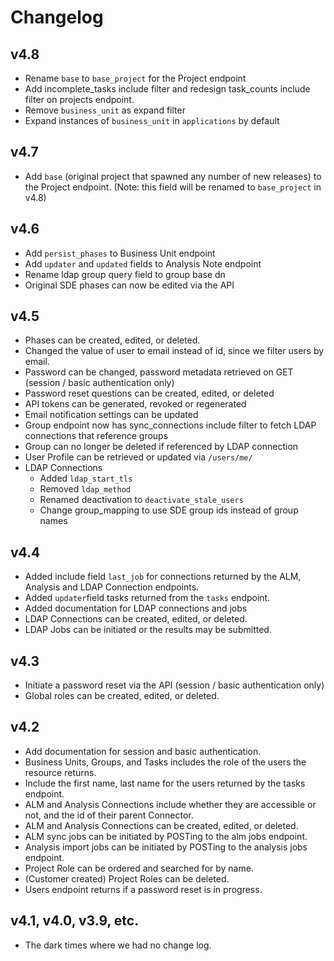 # Changelog

## v4.8
- Rename `base` to `base_project` for the Project endpoint
- Add incomplete_tasks include filter and redesign task_counts include filter on projects endpoint.
- Remove `business_unit` as expand filter
- Expand instances of `business_unit` in `applications` by default

## v4.7
- Add `base` (original project that spawned any number of new releases) to the Project endpoint. (Note: this field will be renamed to `base_project` in v4.8)

## v4.6
- Add `persist_phases` to Business Unit endpoint
- Add `updater` and `updated` fields to Analysis Note endpoint
- Rename ldap group query field to group base dn
- Original SDE phases can now be edited via the API

## v4.5

- Phases can be created, edited, or deleted.
- Changed the value of user to email instead of id, since we filter users by email.
- Password can be changed, password metadata retrieved on GET (session / basic authentication only)
- Password reset questions can be created, edited, or deleted
- API tokens can be generated, revoked or regenerated
- Email notification settings can be updated
- Group endpoint now has sync_connections include filter to fetch LDAP connections
  that reference groups
- Group can no longer be deleted if referenced by LDAP connection
- User Profile can be retrieved or updated via `/users/me/`
- LDAP Connections
  - Added `ldap_start_tls`
  - Removed `ldap_method`
  - Renamed deactivation to `deactivate_stale_users`
  - Change group_mapping to use SDE group ids instead of group names

## v4.4

- Added include field `last_job` for connections returned by the ALM, Analysis and LDAP Connection endpoints.
- Added `updater`field tasks returned from the `tasks` endpoint.
- Added documentation for LDAP connections and jobs
- LDAP Connections can be created, edited, or deleted.
- LDAP Jobs can be initiated or the results may be submitted.

## v4.3

- Initiate a password reset via the API (session / basic authentication only)
- Global roles can be created, edited, or deleted.

## v4.2

- Add documentation for session and basic authentication.
- Business Units, Groups, and Tasks includes the role of the users the resource returns.
- Include the first name, last name for the users returned by the tasks endpoint.
- ALM and Analysis Connections include whether they are accessible or not, and the id of their parent Connector.
- ALM and Analysis Connections can be created, edited, or deleted.
- ALM sync jobs can be initiated by POSTing to the alm jobs endpoint.
- Analysis import jobs can be initiated by POSTing to the analysis jobs endpoint.
- Project Role can be ordered and searched for by name.
- (Customer created) Project Roles can be deleted.
- Users endpoint returns if a password reset is in progress.

## v4.1, v4.0, v3.9, etc.

- The dark times where we had no change log.

